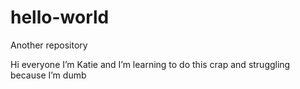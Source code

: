 # hello-world
Another repository 

Hi everyone I’m Katie and I’m learning to do this crap and struggling because I’m dumb 
